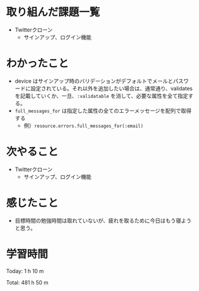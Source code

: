 # 取り組んだ課題一覧
- Twitterクローン
  - サインアップ、ログイン機能

# わかったこと
- device はサインアップ時のバリデーションがデフォルトでメールとパスワードに設定されている。それ以外を追加したい場合は、通常通り、validates を記載していくか、一旦、`:validatable` を消して、必要な属性を全て指定する。
- `full_messages_for` は指定した属性の全てのエラーメッセージを配列で取得する
  - 例）`resource.errors.full_messages_for(:email)`

# 次やること
- Twitterクローン
  - サインアップ、ログイン機能

# 感じたこと
- 目標時間の勉強時間は取れていないが、疲れを取るために今日はもう寝ようと思う。

# 学習時間
Today: 1 h 10 m

Total: 481 h 50 m
